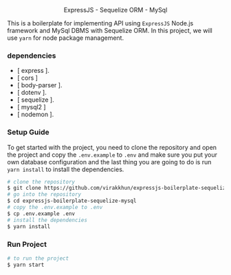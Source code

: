 <p align="center"> ExpressJS - Sequelize ORM - MySql </p>

<p align="start">
  This is a boilerplate for implementing API using <code>ExpressJS</code> Node.js framework and MySql DBMS
  with Sequelize ORM. In this project, we will use <code>yarn</code> for node package management.
</p>

### dependencies

- [ express ].
- [ cors ]
- [ body-parser ].
- [ dotenv ].
- [ sequelize ].
- [ mysql2 ]
- [ nodemon ].

### Setup Guide

<p>
  To get started with the project, you need to clone the repository and open the project and copy the <code>.env.example</code> to 
  <code>.env</code> and make sure you put your own database configuration and the last thing you are going to do is run <code>yarn install</code> to install the dependencies.

</p>

```bash
# clone the repository
$ git clone https://github.com/virakkhun/expressjs-boilerplate-sequelize-mysql.git
# go into the repository
$ cd expressjs-boilerplate-sequelize-mysql
# copy the .env.example to .env
$ cp .env.example .env
# install the dependencies
$ yarn install
```

### Run Project

```bash
# to run the project
$ yarn start
```
